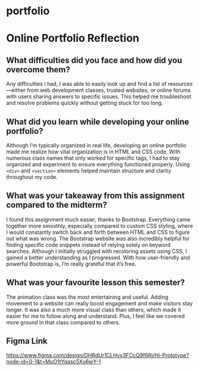# portfolio

# Online Portfolio Reflection

## What difficulties did you face and how did you overcome them?

Any difficulties I had, I was able to easily look up and find a list of resources—either from web development classes, trusted websites, or online forums with users sharing answers to specific issues. This helped me troubleshoot and resolve problems quickly without getting stuck for too long.

## What did you learn while developing your online portfolio?

Although I’m typically organized in real life, developing an online portfolio made me realize how vital organization is in HTML and CSS code. With numerous class names that only worked for specific tags, I had to stay organized and experiment to ensure everything functioned properly. Using `<div>` and `<section>` elements helped maintain structure and clarity throughout my code.

## What was your takeaway from this assignment compared to the midterm?

I found this assignment much easier, thanks to Bootstrap. Everything came together more smoothly, especially compared to custom CSS styling, where I would constantly switch back and forth between HTML and CSS to figure out what was wrong. The Bootstrap website was also incredibly helpful for finding specific code snippets instead of relying solely on keyword searches. Although I initially struggled with recoloring assets using CSS, I gained a better understanding as I progressed. With how user-friendly and powerful Bootstrap is, I’m really grateful that it’s free.

## What was your favourite lesson this semester?

The animation class was the most entertaining and useful. Adding movement to a website can really boost engagement and make visitors stay longer. It was also a much more visual class than others, which made it easier for me to follow along and understand. Plus, I feel like we covered more ground in that class compared to others.

## Figma Link
https://www.figma.com/design/DHRdUr1CLHvx3FCcQ9f6Rj/Hi-Prototype?node-id=0-1&t=MuO1tYqasc5Xu6wY-1
